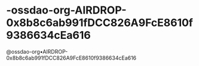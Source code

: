 # -ossdao-org-AIRDROP-0x8b8c6ab991fDCC826A9FcE8610f9386634cEa616
@ossdao-org•AIRDROP-0x8b8c6ab991fDCC826A9FcE8610f9386634cEa616
